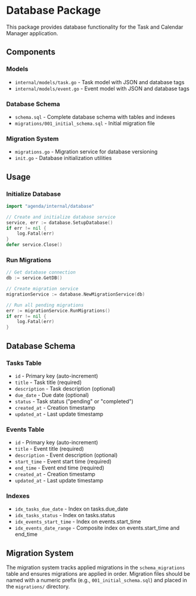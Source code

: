 # Database Package

This package provides database functionality for the Task and Calendar Manager application.

## Components

### Models
- `internal/models/task.go` - Task model with JSON and database tags
- `internal/models/event.go` - Event model with JSON and database tags

### Database Schema
- `schema.sql` - Complete database schema with tables and indexes
- `migrations/001_initial_schema.sql` - Initial migration file

### Migration System
- `migrations.go` - Migration service for database versioning
- `init.go` - Database initialization utilities

## Usage

### Initialize Database
```go
import "agenda/internal/database"

// Create and initialize database service
service, err := database.SetupDatabase()
if err != nil {
    log.Fatal(err)
}
defer service.Close()
```

### Run Migrations
```go
// Get database connection
db := service.GetDB()

// Create migration service
migrationService := database.NewMigrationService(db)

// Run all pending migrations
err := migrationService.RunMigrations()
if err != nil {
    log.Fatal(err)
}
```

## Database Schema

### Tasks Table
- `id` - Primary key (auto-increment)
- `title` - Task title (required)
- `description` - Task description (optional)
- `due_date` - Due date (optional)
- `status` - Task status ("pending" or "completed")
- `created_at` - Creation timestamp
- `updated_at` - Last update timestamp

### Events Table
- `id` - Primary key (auto-increment)
- `title` - Event title (required)
- `description` - Event description (optional)
- `start_time` - Event start time (required)
- `end_time` - Event end time (required)
- `created_at` - Creation timestamp
- `updated_at` - Last update timestamp

### Indexes
- `idx_tasks_due_date` - Index on tasks.due_date
- `idx_tasks_status` - Index on tasks.status
- `idx_events_start_time` - Index on events.start_time
- `idx_events_date_range` - Composite index on events.start_time and end_time

## Migration System

The migration system tracks applied migrations in the `schema_migrations` table and ensures migrations are applied in order. Migration files should be named with a numeric prefix (e.g., `001_initial_schema.sql`) and placed in the `migrations/` directory.